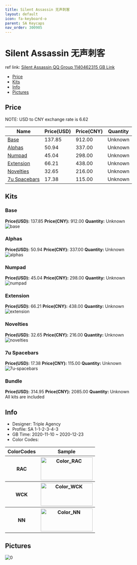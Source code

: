 ```yaml
---
title: Silent Assassin 无声刺客
layout: default
icon: fa-keyboard-o
parent: SA Keycaps
nav_order: 300905
---
```


# Silent Assassin 无声刺客

ref link: [Silent Assassin QQ Group 1140462315 GB Link]()

* [Price](#price)
* [Kits](#kits)
* [Info](#info)
* [Pictures](#pictures)

## Price

NOTE: USD to CNY exchange rate is 6.62

| Name          | Price(USD)   |  Price(CNY) | Quantity |
| ------------- | ------------ |  ---------- | -------- |
|[Base](#base)|137.85|912.00|Unknown|
|[Alphas](#alphas)|50.94|337.00|Unknown|
|[Numpad](#numpad)|45.04|298.00|Unknown|
|[Extension](#extension)|66.21|438.00|Unknown|
|[Novelties](#novelties)|32.65|216.00|Unknown|
|[7u Spacebars](#7u-spacebars)|17.38|115.00|Unknown|


## Kits
### Base  
**Price(USD):** 137.85	**Price(CNY):** 912.00	**Quantity:** Unknown  
<img src="{{ 'assets/images/sa-keycaps/Silent-Assassin/kits_pics/base.png' | relative_url }}" alt="base" class="image featured">

### Alphas  
**Price(USD):** 50.94	**Price(CNY):** 337.00	**Quantity:** Unknown  
<img src="{{ 'assets/images/sa-keycaps/Silent-Assassin/kits_pics/alphas.png' | relative_url }}" alt="alphas" class="image featured">

### Numpad  
**Price(USD):** 45.04	**Price(CNY):** 298.00	**Quantity:** Unknown  
<img src="{{ 'assets/images/sa-keycaps/Silent-Assassin/kits_pics/numpad.png' | relative_url }}" alt="numpad" class="image featured">

### Extension  
**Price(USD):** 66.21	**Price(CNY):** 438.00	**Quantity:** Unknown  
<img src="{{ 'assets/images/sa-keycaps/Silent-Assassin/kits_pics/extension.png' | relative_url }}" alt="extension" class="image featured">

### Novelties  
**Price(USD):** 32.65	**Price(CNY):** 216.00	**Quantity:** Unknown  
<img src="{{ 'assets/images/sa-keycaps/Silent-Assassin/kits_pics/novelties.png' | relative_url }}" alt="novelties" class="image featured">

### 7u Spacebars  
**Price(USD):** 17.38	**Price(CNY):** 115.00	**Quantity:** Unknown  
<img src="{{ 'assets/images/sa-keycaps/Silent-Assassin/kits_pics/7u-spacebars.png' | relative_url }}" alt="7u-spacebars" class="image featured">

### Bundle
**Price(USD):** 314.95	**Price(CNY):** 2085.00	**Quantity:** Unknown  
All kits are included


## Info
* Designer: Triple Agency  
* Profile: SA 1-1-2-3-4-3  
* GB Time: 2020-11-10 ~ 2020-12-23  
* Color Codes:  

<table style="width:100%">
  <tr>
    <th>ColorCodes</th>
    <th>Sample</th>
  </tr>  <tr>
    <th>RAC</th>
    <th><img src="{{ 'assets/images/sa-keycaps/SP_ColorCodes/abs/SP_Abs_ColorCodes_RAC.png' | relative_url }}" alt="Color_RAC" height="75" width="170"></th>
  </tr>
  <tr>
    <th>WCK</th>
    <th><img src="{{ 'assets/images/sa-keycaps/SP_ColorCodes/abs/SP_Abs_ColorCodes_WCK.png' | relative_url }}" alt="Color_WCK" height="75" width="170"></th>
  </tr>
  <tr>
    <th>NN</th>
    <th><img src="{{ 'assets/images/sa-keycaps/SP_ColorCodes/abs/SP_Abs_ColorCodes_NN.png' | relative_url }}" alt="Color_NN" height="75" width="170"></th>
  </tr>
</table>

## Pictures  
<img src="{{ 'assets/images/sa-keycaps/Silent-Assassin/rendering_pics/0.jpg' | relative_url }}" alt="0" class="image featured">
